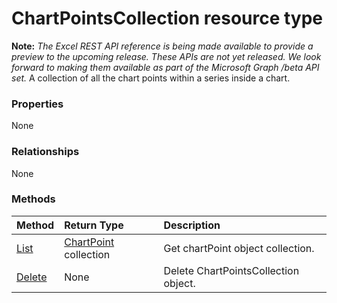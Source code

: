 # ChartPointsCollection resource type
**Note:** _The Excel REST API reference is being made available to provide a preview to the upcoming release. These APIs are not yet released. We look forward to making them available as part of the Microsoft Graph /beta API set._
A collection of all the chart points within a series inside a chart.

### Properties
None

### Relationships
None


### Methods

| Method		   | Return Type	|Description|
|:---------------|:--------|:----------|
|[List](../api/chartpoint_list.md) | [ChartPoint](chartpoint.md) collection |Get chartPoint object collection. |
|[Delete](../api/chartpointscollection_delete.md) | None |Delete ChartPointsCollection object. |

<!-- uuid: 8fcb5dbc-d5aa-4681-8e31-b001d5168d79
2015-10-25 14:57:30 UTC -->
<!-- {
  "type": "#page.annotation",
  "description": "ChartPointsCollection resource",
  "keywords": "",
  "section": "documentation",
  "tocPath": ""
}-->
